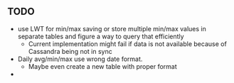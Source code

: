 TODO
----

* use LWT for min/max saving or store multiple min/max values in separate tables and figure a way to query that efficiently
    * Current implementation might fail if data is not available because of Cassandra being not in sync
* Daily avg/min/max use wrong date format.
    * Maybe even create a new table with proper format
* 
